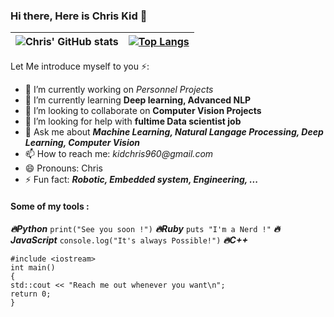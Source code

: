### Hi there, Here is Chris Kid 👋
| ![Chris' GitHub stats](https://github-readme-stats.vercel.app/api?username=Kidchris&show_icons=true&theme=dracula)      | [![Top Langs](https://github-readme-stats.vercel.app/api/top-langs/?username=Kidchris&layout=compact&show_icons=true&theme=dracula)](https://github.com/anuraghazra/github-readme-stats) |
| ----------- | ----------- |
<!--
**Kidchris/Kidchris** is a ✨ _special_ ✨ repository because its `README.md` (this file) appears on your GitHub profile.
-->

Let Me introduce myself to you ⚡:

- 🔭 I’m currently working on *Personnel Projects*
- 🌱 I’m currently learning **Deep learning, Advanced NLP**
- 👯 I’m looking to collaborate on **Computer Vision Projects**
- 🤔 I’m looking for help with **fultime Data scientist job**
- 💬 Ask me about  ***Machine Learning, Natural Langage Processing, Deep Learning, Computer Vision***
- 📫 How to reach me: _kidchris960@gmail.com_
- 😄 Pronouns: Chris
- ⚡ Fun fact: ***Robotic, Embedded system, Engineering, ...***

#### Some of my tools :
***🔥Python***
```print("See you soon !")``` 
***🔥Ruby***
```puts "I'm a Nerd !"```
***🔥JavaScript***
```console.log("It's always Possible!")```
***🔥C++***
```
#include <iostream>
int main()
{
std::cout << "Reach me out whenever you want\n";
return 0;
}
```
